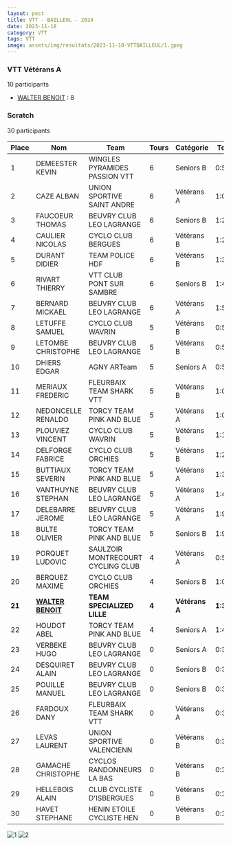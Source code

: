 ```yaml
---
layout: post
title: VTT - BAILLEUL - 2024
date: 2023-11-18
category: VTT
tags: VTT
image: assets/img/resultats/2023-11-18-VTTBAILLEUL/1.jpeg
---
```


### VTT Vétérans A
10 participants
- [WALTER BENOIT](https://teamspecializedlille.github.io/coureurs/walterbenoit) : 8

### Scratch
30 participants

| Place | Nom | Team | Tours | Catégorie | Temps |
|---|---|---|---|---|---|
| 1 | DEMEESTER KEVIN | WINGLES PYRAMIDES PASSION VTT | 6 | Seniors B | 0:57:21 | 
| 2 | CAZE ALBAN | UNION SPORTIVE SAINT ANDRE | 6 | Vétérans A | 1:0:33 | 
| 3 | FAUCOEUR THOMAS | BEUVRY CLUB LEO LAGRANGE | 6 | Seniors B | 1:2:6 | 
| 4 | CAULIER NICOLAS | CYCLO CLUB BERGUES | 6 | Vétérans B | 1:2:16 | 
| 5 | DURANT DIDIER | TEAM POLICE HDF | 6 | Vétérans B | 1:3:50 | 
| 6 | RIVART THIERRY | VTT  CLUB PONT SUR SAMBRE | 6 | Seniors B | 1:4:52 | 
| 7 | BERNARD MICKAEL | BEUVRY CLUB LEO LAGRANGE | 6 | Vétérans A | 1:5:54 | 
| 8 | LETUFFE SAMUEL | CYCLO CLUB WAVRIN | 5 | Vétérans B | 0:57:20 | 
| 9 | LETOMBE CHRISTOPHE | BEUVRY CLUB LEO LAGRANGE | 5 | Vétérans B | 0:58:53 | 
| 10 | DHIERS EDGAR | AGNY ARTeam | 5 | Seniors A | 0:59:39 | 
| 11 | MERIAUX FREDERIC | FLEURBAIX TEAM SHARK VTT | 5 | Vétérans B | 1:0:14 | 
| 12 | NEDONCELLE RENALDO | TORCY TEAM PINK AND BLUE | 5 | Vétérans A | 1:0:17 | 
| 13 | PLOUVIEZ VINCENT | CYCLO CLUB WAVRIN | 5 | Vétérans B | 1:1:41 | 
| 14 | DELFORGE FABRICE | CYCLO CLUB ORCHIES | 5 | Vétérans B | 1:2:0 | 
| 15 | BUTTIAUX SEVERIN | TORCY TEAM PINK AND BLUE | 5 | Vétérans A | 1:3:5 | 
| 16 | VANTHUYNE STEPHAN | BEUVRY CLUB LEO LAGRANGE | 5 | Vétérans A | 1:4:10 | 
| 17 | DELEBARRE JEROME | BEUVRY CLUB LEO LAGRANGE | 5 | Vétérans A | 1:9:25 | 
| 18 | BULTE OLIVIER | TORCY TEAM PINK AND BLUE | 5 | Seniors B | 1:9:48 | 
| 19 | PORQUET LUDOVIC | SAULZOIR MONTRECOURT CYCLING CLUB | 4 | Vétérans A | 0:57:40 | 
| 20 | BERQUEZ MAXIME | CYCLO CLUB ORCHIES | 4 | Seniors B | 1:0:28 | 
| **21** | **[WALTER BENOIT](https://teamspecializedlille.github.io/coureurs/walterbenoit)** | **TEAM SPECIALIZED LILLE** | **4** | **Vétérans A** | **1:3:57** | 
| 22 | HOUDOT ABEL | TORCY TEAM PINK AND BLUE | 4 | Seniors A | 1:4:34 | 
| 23 | VERBEKE HUGO | BEUVRY CLUB LEO LAGRANGE | 0 | Seniors A | 0:38:53 | 
| 24 | DESQUIRET ALAIN | BEUVRY CLUB LEO LAGRANGE | 0 | Seniors B | 0:38:53 | 
| 25 | POUILLE MANUEL | BEUVRY CLUB LEO LAGRANGE | 0 | Seniors B | 0:38:53 | 
| 26 | FARDOUX DANY | FLEURBAIX TEAM SHARK VTT | 0 | Vétérans A | 0:38:53 | 
| 27 | LEVAS LAURENT | UNION SPORTIVE VALENCIENN | 0 | Vétérans B | 0:38:53 | 
| 28 | GAMACHE CHRISTOPHE | CYCLOS RANDONNEURS LA BAS | 0 | Vétérans B | 0:38:53 | 
| 29 | HELLEBOIS ALAIN | CLUB CYCLISTE D'ISBERGUES | 0 | Vétérans B | 0:38:53 | 
| 30 | HAVET STEPHANE | HENIN ETOILE CYCLISTE HEN | 0 | Vétérans B | 0:38:53 | 

![1](http://teamspecializedlille.github.io/assets/img/resultats/2023-11-18-VTTBAILLEUL/1.jpeg)
![2](http://teamspecializedlille.github.io/assets/img/resultats/2023-11-18-VTTBAILLEUL/2.jpeg)
